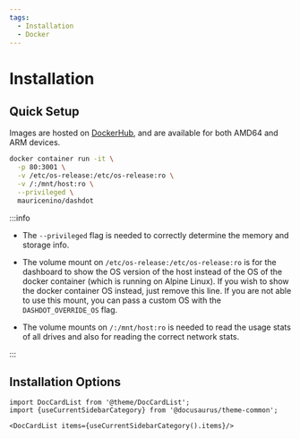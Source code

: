 ```yaml
---
tags:
  - Installation
  - Docker
---
```


# Installation

## Quick Setup

Images are hosted on [DockerHub](https://hub.docker.com/r/mauricenino/dashdot),
and are available for both AMD64 and ARM devices.

```bash
docker container run -it \
  -p 80:3001 \
  -v /etc/os-release:/etc/os-release:ro \
  -v /:/mnt/host:ro \
  --privileged \
  mauricenino/dashdot
```

:::info

- The `--privileged` flag is needed to correctly determine the memory and storage info.

- The volume mount on `/etc/os-release:/etc/os-release:ro` is for the
  dashboard to show the OS version of the host instead of the OS of the docker
  container (which is running on Alpine Linux). If you wish to show the docker
  container OS instead, just remove this line. If you are not able to use this
  mount, you can pass a custom OS with the `DASHDOT_OVERRIDE_OS` flag.

- The volume mounts on `/:/mnt/host:ro` is needed to read the usage stats of all drives and also
  for reading the correct network stats.

:::

## Installation Options

```mdx-code-block
import DocCardList from '@theme/DocCardList';
import {useCurrentSidebarCategory} from '@docusaurus/theme-common';

<DocCardList items={useCurrentSidebarCategory().items}/>
```
